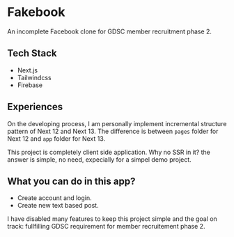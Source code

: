 # Fakebook

An incomplete Facebook clone for GDSC member recruitment phase 2.

## Tech Stack

- Next.js
- Tailwindcss
- Firebase

## Experiences

On the developing process, I am personally implement incremental structure pattern of Next 12 and Next 13. The difference is between `pages` folder for Next 12 and `app` folder for Next 13.

This project is completely client side application. Why no SSR in it? the answer is simple, no need, expecially for a simpel demo project.

## What you can do in this app?

- Create account and login.
- Create new text based post.

I have disabled many features to keep this project simple and the goal on track: fullfilling GDSC requirement for member recruitement phase 2.
